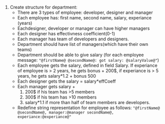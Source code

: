 1. Create structure for department:
    * There are 3 types of employee: developer, designer and manager
    * Each employee has: first name, second name, salary, experiance (years)
    * Eachdesigner, developer or manager can have higher managers
    * Each designer has effectivness coefficient(0-1)
    * Each manager has team of developers and designers.
    * Department should have list of managers(which have their own teams)
    * Department should be able to give salary (for each employee message: `"@firstName@ @secondName@: got salary: @salaryValue@"`)
    * Each employee gets the salary, defined in field Salary. If experiance of employee is > 2 years, he gets bonus + 200$, if experiance is > 5 years, he gets salary*1.2 + bonus 500
    * Each designer gets the salary = salary*effCoeff
    * Each manager gets salary +
        1. 200$ if his team has >5 members
        2. 300$ if his team has >10 members
        3. salary*1.1 if more than half of team members are developers.
    * Redefine string representation for employee as follows: `"@firstName@ @secondName@, manager:@manager secondName@, experiance:@experiance@"`
